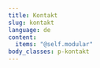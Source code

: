 ```yaml
---
title: Kontakt
slug: kontakt
language: de
content:
  items: "@self.modular"
body_classes: p-kontakt
---
```

